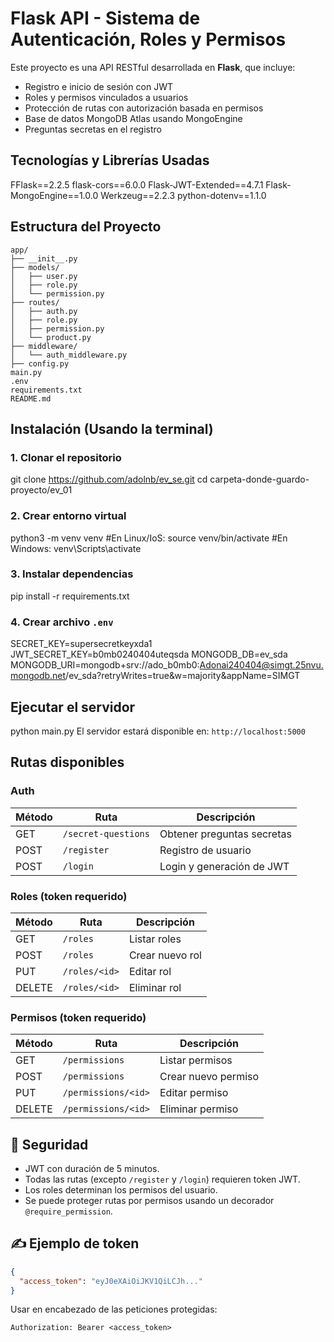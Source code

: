 # Flask API - Sistema de Autenticación, Roles y Permisos
Este proyecto es una API RESTful desarrollada en **Flask**, que incluye:
- Registro e inicio de sesión con JWT
- Roles y permisos vinculados a usuarios
- Protección de rutas con autorización basada en permisos
- Base de datos MongoDB Atlas usando MongoEngine
- Preguntas secretas en el registro


## Tecnologías y Librerías Usadas
FFlask==2.2.5
flask-cors==6.0.0
Flask-JWT-Extended==4.7.1
Flask-MongoEngine==1.0.0
Werkzeug==2.2.3
python-dotenv==1.1.0


## Estructura del Proyecto
```
app/
├── __init__.py
├── models/
│   ├── user.py
│   ├── role.py
│   └── permission.py
├── routes/
│   ├── auth.py
│   ├── role.py
│   ├── permission.py
│   └── product.py
├── middleware/
│   └── auth_middleware.py
├── config.py
main.py
.env
requirements.txt
README.md
```

## Instalación (Usando la terminal)
### 1. Clonar el repositorio
git clone https://github.com/adolnb/ev_se.git
cd carpeta-donde-guardo-proyecto/ev_01

### 2. Crear entorno virtual
python3 -m venv venv
#En Linux/IoS: source venv/bin/activate  #En Windows: venv\Scripts\activate

### 3. Instalar dependencias
pip install -r requirements.txt

### 4. Crear archivo `.env`
SECRET_KEY=supersecretkeyxda1
JWT_SECRET_KEY=b0mb0240404uteqsda
MONGODB_DB=ev_sda
MONGODB_URI=mongodb+srv://ado_b0mb0:Adonai240404@simgt.25nvu.mongodb.net/ev_sda?retryWrites=true&w=majority&appName=SIMGT


## Ejecutar el servidor
python main.py
El servidor estará disponible en: `http://localhost:5000`


## Rutas disponibles
### Auth
| Método | Ruta                | Descripción                   |
|--------|---------------------|-------------------------------|
| GET    | `/secret-questions` | Obtener preguntas secretas    |
| POST   | `/register`         | Registro de usuario           |
| POST   | `/login`            | Login y generación de JWT     |

### Roles (token requerido)
| Método | Ruta          | Descripción              |
|--------|---------------|--------------------------|
| GET    | `/roles`      | Listar roles             |
| POST   | `/roles`      | Crear nuevo rol          |
| PUT    | `/roles/<id>` | Editar rol               |
| DELETE | `/roles/<id>` | Eliminar rol             |

### Permisos (token requerido)
| Método | Ruta               | Descripción              |
|--------|--------------------|--------------------------|
| GET    | `/permissions`     | Listar permisos          |
| POST   | `/permissions`     | Crear nuevo permiso      |
| PUT    | `/permissions/<id>`| Editar permiso           |
| DELETE | `/permissions/<id>`| Eliminar permiso         |

## 🔐 Seguridad

- JWT con duración de 5 minutos.
- Todas las rutas (excepto `/register` y `/login`) requieren token JWT.
- Los roles determinan los permisos del usuario.
- Se puede proteger rutas por permisos usando un decorador `@require_permission`.

## ✍️ Ejemplo de token

```json
{
  "access_token": "eyJ0eXAiOiJKV1QiLCJh..."
}
```

Usar en encabezado de las peticiones protegidas:

```
Authorization: Bearer <access_token>
```

